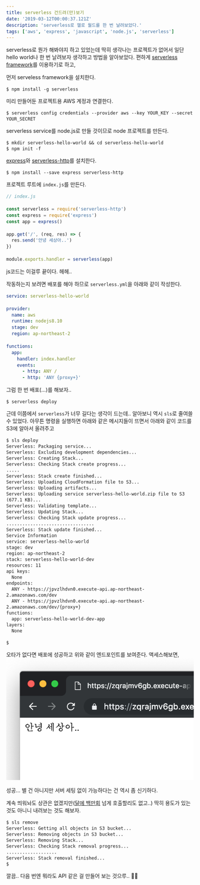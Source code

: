 ```yaml
---
title: serverless 건드려(만)보기
date: '2019-03-12T00:00:37.121Z'
description: 'serverless로 헬로 월드를 한 번 날려보았다.'
tags: ['aws', 'express', 'javascript', 'node.js', 'serverless']
---
```


serverless로 뭔가 해봐야지 하고 있었는데 딱히 생각나는 프로젝트가 없어서 일단 hello world나 한 번 날려보자 생각하고 방법을 알아보았다. 편하게 [serverless framework](https://serverless.com/)를 이용하기로 하고,

먼저 serveless framework을 설치한다.

```console
$ npm install -g serverless
```

미리 만들어둔 프로젝트용 AWS 계정과 연결한다.

```console
$ serverless config credentials --provider aws --key YOUR_KEY --secret YOUR_SECRET
```

serverless service를 node.js로 만들 것이므로 node 프로젝트를 만든다.

```console
$ mkdir serverless-hello-world && cd serverless-hello-world
$ npm init -f
```

[express](https://expressjs.com/)와 [serverless-http](https://github.com/dougmoscrop/serverless-http)를 설치한다.

```console
$ npm install --save express serverless-http
```

프로젝트 루트에 `index.js`를 만든다.

```js
// index.js

const serverless = require('serverless-http')
const express = require('express')
const app = express()

app.get('/', (req, res) => {
  res.send('안녕 세상아..')
})

module.exports.handler = serverless(app)
```

js코드는 이걸루 끝이다. 헤헤..

작동하는지 보려면 배포를 해야 하므로 `serverless.yml`을 아래와 같이 작성한다.

```yaml
service: serverless-hello-world

provider:
  name: aws
  runtime: nodejs8.10
  stage: dev
  region: ap-northeast-2

functions:
  app:
    handler: index.handler
    events:
      - http: ANY /
      - http: 'ANY {proxy+}'
```

그럼 한 번 배포(...)를 해보자..

```console
$ serverless deploy
```

근데 이쯤에서 `serverless`가 너무 길다는 생각이 드는데.. 알아보니 역시 `sls`로 줄여쓸 수 있었다. 아무튼 명령을 실행하면 아래와 같은 메시지들이 뜨면서 아래와 같이 코드를 S3에 알아서 올려주고

```console
$ sls deploy
Serverless: Packaging service...
Serverless: Excluding development dependencies...
Serverless: Creating Stack...
Serverless: Checking Stack create progress...
.....
Serverless: Stack create finished...
Serverless: Uploading CloudFormation file to S3...
Serverless: Uploading artifacts...
Serverless: Uploading service serverless-hello-world.zip file to S3 (677.1 KB)...
Serverless: Validating template...
Serverless: Updating Stack...
Serverless: Checking Stack update progress...
.................................
Serverless: Stack update finished...
Service Information
service: serverless-hello-world
stage: dev
region: ap-northeast-2
stack: serverless-hello-world-dev
resources: 11
api keys:
  None
endpoints:
  ANY - https://jpvzlhdvn0.execute-api.ap-northeast-2.amazonaws.com/dev
  ANY - https://jpvzlhdvn0.execute-api.ap-northeast-2.amazonaws.com/dev/{proxy+}
functions:
  app: serverless-hello-world-dev-app
layers:
  None

$
```

오타가 없다면 배포에 성공하고 위와 같이 엔드포인트를 보여준다. 액세스해보면,
![안녕 세상아..](serverless-hello-lol.png)

성공...
별 건 아니지만 서버 세팅 없이 가능하다는 건 역시 좀 신기하다.

계속 띄워놔도 상관은 없겠지만([달에 백만회](https://aws.amazon.com/lambda/pricing/) 넘게 호출할리도 없고..)
딱히 용도가 있는 것도 아니니 내려보는 것도 해보자.

```console
$ sls remove
Serverless: Getting all objects in S3 bucket...
Serverless: Removing objects in S3 bucket...
Serverless: Removing Stack...
Serverless: Checking Stack removal progress...
...................
Serverless: Stack removal finished...
$
```

깔끔.. 다음 번엔 뭐라도 API 같은 걸 만들어 보는 것으루..
🧖‍♂️
